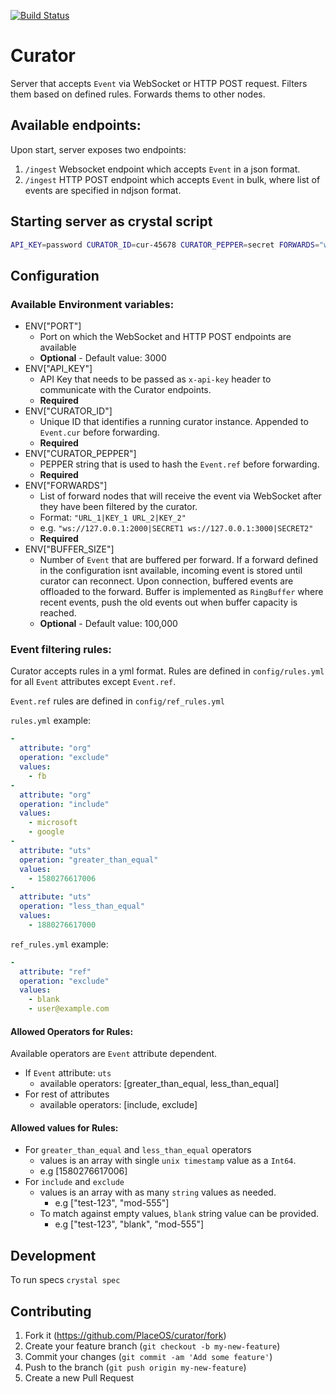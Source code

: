 [![Build Status](https://travis-ci.com/PlaceOS/curator.svg?branch=master)](https://travis-ci.com/PlaceOS/curator)

# Curator

Server that accepts `Event` via WebSocket or HTTP POST request. Filters them based on defined rules. Forwards thems to other nodes.

## Available endpoints:

Upon start, server exposes two endpoints:

1. `/ingest` Websocket endpoint which accepts `Event` in a json format.
2. `/ingest` HTTP POST endpoint which accepts `Event` in bulk, where list of events are specified in ndjson format.

## Starting server as crystal script

```bash
API_KEY=password CURATOR_ID=cur-45678 CURATOR_PEPPER=secret FORWARDS="ws://127.0.0.1:4444|secret_api_key" crystal run src/curator.cr
```

## Configuration

### Available Environment variables:
* ENV["PORT"]
  * Port on which the WebSocket and HTTP POST endpoints are available
  * **Optional** - Default value: 3000
* ENV["API_KEY"]
  * API Key that needs to be passed as `x-api-key` header to communicate with the Curator endpoints.
  * **Required**
* ENV["CURATOR_ID"]
  * Unique ID that identifies a running curator instance. Appended to `Event.cur` before forwarding.
  * **Required**
* ENV["CURATOR_PEPPER"]
  * PEPPER string that is used to hash the `Event.ref` before forwarding.
  * **Required**
* ENV["FORWARDS"]
  * List of forward nodes that will receive the event via WebSocket after they have been filtered by the curator.
  * Format: `"URL_1|KEY_1 URL_2|KEY_2"`
  * e.g. `"ws://127.0.0.1:2000|SECRET1 ws://127.0.0.1:3000|SECRET2"`
  * **Required**
* ENV["BUFFER_SIZE"]
  * Number of `Event` that are buffered per forward. If a forward defined in the configuration isnt available, incoming event is stored until curator can reconnect. Upon connection, buffered events are offloaded to the forward. Buffer is implemented as `RingBuffer` where recent events, push the old events out when buffer capacity is reached.
  * **Optional** - Default value: 100,000

### Event filtering rules:
Curator accepts rules in a yml format. Rules are defined in `config/rules.yml` for all `Event` attributes except `Event.ref`.

`Event.ref` rules are defined in `config/ref_rules.yml`



`rules.yml` example:

```yml
-
  attribute: "org"
  operation: "exclude"
  values:
    - fb
-
  attribute: "org"
  operation: "include"
  values:
    - microsoft
    - google
-
  attribute: "uts"
  operation: "greater_than_equal"
  values:
    - 1580276617006
-
  attribute: "uts"
  operation: "less_than_equal"
  values:
    - 1880276617000
```

`ref_rules.yml` example:

```yml
-
  attribute: "ref"
  operation: "exclude"
  values:
    - blank
    - user@example.com
```

#### Allowed Operators for Rules:
Available operators are `Event` attribute dependent.

* If `Event` attribute: `uts`
  * available operators: [greater_than_equal, less_than_equal]
* For rest of attributes
  * available operators:  [include, exclude]

#### Allowed values for Rules:

* For `greater_than_equal` and `less_than_equal` operators
  * values is an array with single `unix timestamp` value as a `Int64`.
  * e.g [1580276617006]
* For `include` and `exclude`
  * values is an array with as many `string` values as needed.
    * e.g ["test-123", "mod-555"]
  * To match against empty values, `blank` string value can be provided.
    * e.g ["test-123", "blank", "mod-555"]


## Development

To run specs `crystal spec`

## Contributing

1. Fork it (<https://github.com/PlaceOS/curator/fork>)
2. Create your feature branch (`git checkout -b my-new-feature`)
3. Commit your changes (`git commit -am 'Add some feature'`)
4. Push to the branch (`git push origin my-new-feature`)
5. Create a new Pull Request